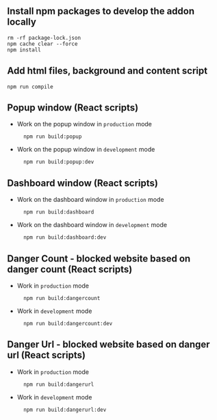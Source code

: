 ## Install npm packages to develop the addon locally

    rm -rf package-lock.json
    npm cache clear --force 
    npm install

## Add html files, background and content script 

    npm run compile
        
## Popup window (React scripts)

- Work on the popup window in `production` mode
    
        npm run build:popup

- Work on the popup window in `development` mode
    
        npm run build:popup:dev

## Dashboard window (React scripts)

- Work on the dashboard window in `production` mode
    
        npm run build:dashboard

- Work on the dashboard window in `development` mode
    
        npm run build:dashboard:dev

## Danger Count - blocked website based on danger count (React scripts)

- Work in `production` mode
    
        npm run build:dangercount

- Work in `development` mode
    
        npm run build:dangercount:dev

## Danger Url - blocked website based on danger url (React scripts)

- Work in `production` mode
    
        npm run build:dangerurl

- Work in `development` mode
    
        npm run build:dangerurl:dev

